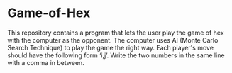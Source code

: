 # Game-of-Hex
This repository contains a program that lets the user play the game of hex with the computer as the opponent. The computer uses AI (Monte Carlo Search Technique) to play the game the right way. Each player's move should have the following form ‘i,j’. Write the two numbers in the same line with a comma in between.
